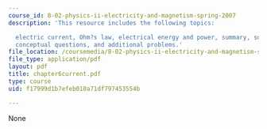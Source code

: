 ```yaml
---
course_id: 8-02-physics-ii-electricity-and-magnetism-spring-2007
description: 'This resource includes the following topics:

  electric current, Ohm?s law, electrical energy and power, summary, solved problems,
  conceptual questions, and additional problems.'
file_location: /coursemedia/8-02-physics-ii-electricity-and-magnetism-spring-2007/f17999d1b7efeb010a71df797453554b_chapter6current.pdf
file_type: application/pdf
layout: pdf
title: chapter6current.pdf
type: course
uid: f17999d1b7efeb010a71df797453554b

---
```

None